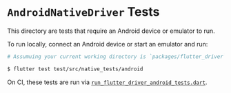 # `AndroidNativeDriver` Tests

This directory are tests that require an Android device or emulator to run.

To run locally, connect an Android device or start an emulator and run:

```bash
# Assumuing your current working directory is `packages/flutter_driver`.\

$ flutter test test/src/native_tests/android
```

On CI, these tests are run via [`run_flutter_driver_android_tests.dart`][ci].

[ci]: ../../../../../../dev/bots/suite_runners/run_flutter_driver_android_tests.dart
